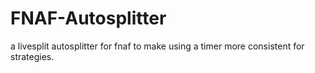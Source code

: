 # FNAF-Autosplitter
a livesplit autosplitter for fnaf to make using a timer more consistent for strategies.
